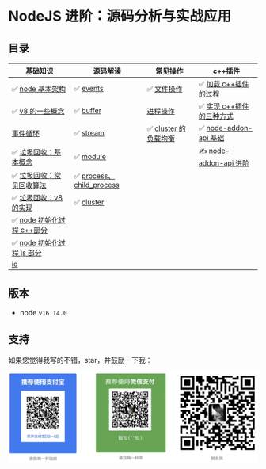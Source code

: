 # NodeJS 进阶：源码分析与实战应用

## 目录

| 基础知识                                                            | 源码解读                                                        | 常见操作                                               | c++插件                                                       |
| ------------------------------------------------------------------- | --------------------------------------------------------------- | ------------------------------------------------------ | ------------------------------------------------------------- |
| ✅ [node 基本架构](基础知识/node基本架构.md)                        | ✅ [events](源码解读/events.md)                                 | ✅ [文件操作](常见需求/文件操作.md)                    | ✅ [加载 c++插件的过程](c++插件/加载c++插件的过程.md)         |
| ✅ [v8 的一些概念](基础知识/v8的一些概念.md)                        | ✅ [buffer](源码解读/buffer.md)                                 | [进程操作](常见需求/进程操作.md)                       | ✅ [实现 c++插件的三种方式](c++插件/实现c++插件的三种方式.md) |
| [事件循环](基础知识/事件循环.md)                                    | ✅ [stream](源码解读/stream.md)                                 | ✅ [cluster 的负载均衡](常见需求/cluster的负载均衡.md) | ✅ [node-addon-api 基础](c++插件/node-addon-api基础.md)       |
| ✅ [垃圾回收：基本概念](基础知识/垃圾回收：基本概念.md)             | ✅ [module](源码解读/module.md)                                 |                                                        | ✍️ [node-addon-api 进阶](c++插件/node-addon-api进阶.md)       |
| ✅ [垃圾回收：常见回收算法](基础知识/垃圾回收：常见回收算法.md)     | ✅ [process、child_process](源码解读/process、child_process.md) |                                                        |                                                               |
| ✅ [垃圾回收：v8 的实现](基础知识/垃圾回收：v8的实现.md)            | ✅ [cluster](源码解读/cluster.md)                               |                                                        |                                                               |
| ✅ [node 初始化过程 c++部分](<基础知识/node初始化过程(c++部分).md>) |                                                                 |                                                        |                                                               |
| ✅ [node 初始化过程 js 部分](<基础知识/node初始化过程(js部分).md>)  |                                                                 |                                                        |                                                               |
| [io](基础知识/io.md)                                                |                                                                 |                                                        |                                                               |

## 版本

- node `v16.14.0`

## 支持

如果您觉得我写的不错，star，并鼓励一下我：

![support](./assets/support.png)
